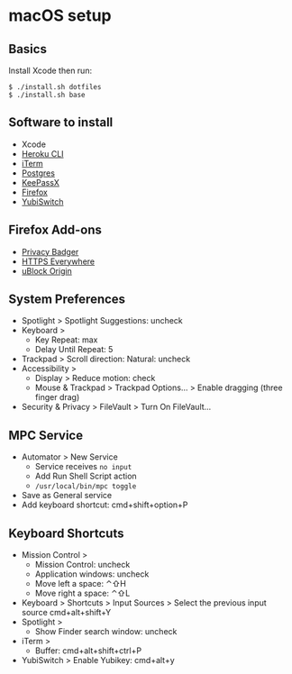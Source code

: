 # macOS setup

## Basics

Install Xcode then run:

```
$ ./install.sh dotfiles
$ ./install.sh base
```

## Software to install

- Xcode
- [Heroku CLI](https://devcenter.heroku.com/articles/heroku-cli)
- [iTerm](https://www.iterm2.com/)
- [Postgres](http://postgresapp.com/)
- [KeePassX](https://www.keepassx.org/downloads)
- [Firefox](https://firefox.com)
- [YubiSwitch](https://github.com/pallotron/yubiswitch)

## Firefox Add-ons

- [Privacy Badger](https://addons.mozilla.org/nl/firefox/addon/privacy-badger17/)
- [HTTPS Everywhere](https://addons.mozilla.org/nl/firefox/addon/https-everywhere/)
- [uBlock Origin](https://addons.mozilla.org/en-US/firefox/addon/ublock-origin/)

## System Preferences

- Spotlight > Spotlight Suggestions: uncheck
- Keyboard > 
	- Key Repeat: max
	- Delay Until Repeat: 5
- Trackpad > Scroll direction: Natural: uncheck
- Accessibility >
	- Display > Reduce motion: check
	- Mouse & Trackpad > Trackpad Options… > Enable dragging (three finger drag)
- Security & Privacy > FileVault > Turn On FileVault…

## MPC Service

- Automator > New Service
  - Service receives `no input`
  - Add Run Shell Script action
  - `/usr/local/bin/mpc toggle`
- Save as General service
- Add keyboard shortcut: cmd+shift+option+P

## Keyboard Shortcuts

- Mission Control >
	- Mission Control: uncheck
	- Application windows: uncheck
	- Move left a space: ⌃⇧H
	- Move right a space: ⌃⇧L
- Keyboard > Shortcuts > Input Sources > Select the previous input source cmd+alt+shift+Y
- Spotlight >
	- Show Finder search window: uncheck
- iTerm >
  - Buffer: cmd+alt+shift+ctrl+P
- YubiSwitch > Enable Yubikey: cmd+alt+y


